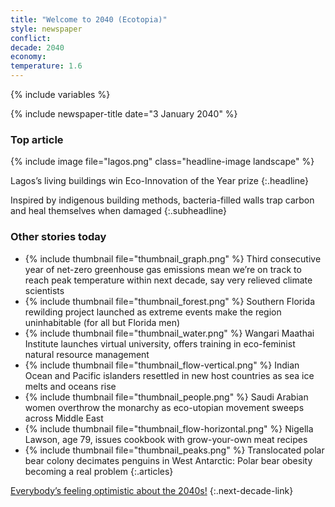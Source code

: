 ```yaml
---
title: "Welcome to 2040 (Ecotopia)"
style: newspaper
conflict: 
decade: 2040
economy: 
temperature: 1.6
---
```


{% include variables %}

{% include newspaper-title date="3 January 2040" %}

### Top article

{% include image file="lagos.png" class="headline-image landscape" %}

Lagos’s living buildings win Eco-Innovation of the Year prize
{:.headline}

Inspired by indigenous building methods, bacteria-filled walls trap carbon and heal themselves when damaged
{:.subheadline}

### Other stories today

- {% include thumbnail file="thumbnail_graph.png" %} Third consecutive year of net-zero greenhouse gas emissions mean we’re on track to reach peak temperature within next decade, say very relieved climate scientists
- {% include thumbnail file="thumbnail_forest.png" %} Southern Florida rewilding project launched as extreme events make the region uninhabitable (for all but Florida men)
- {% include thumbnail file="thumbnail_water.png" %} Wangari Maathai Institute launches virtual university, offers training in eco-feminist natural resource management
- {% include thumbnail file="thumbnail_flow-vertical.png" %} Indian Ocean and Pacific islanders resettled in new host countries as sea ice melts and oceans rise
- {% include thumbnail file="thumbnail_people.png" %} Saudi Arabian women overthrow the monarchy as eco-utopian movement sweeps across Middle East
- {% include thumbnail file="thumbnail_flow-horizontal.png" %} Nigella Lawson, age 79, issues cookbook with grow-your-own meat recipes
- {% include thumbnail file="thumbnail_peaks.png" %} Translocated polar bear colony decimates penguins in West Antarctic: Polar bear obesity becoming a real problem
{:.articles}

[Everybody’s feeling optimistic about the 2040s!](chapter_refugee-crisis-and-resilient-world.html)
{:.next-decade-link}
